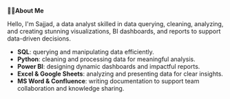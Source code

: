 👨‍💻**About Me**

Hello, I'm Sajjad, a data analyst skilled in data querying, cleaning, analyzing, and creating stunning visualizations, BI dashboards, and reports to support data-driven decisions.

- **SQL**: querying and manipulating data efficiently.
- **Python**: cleaning and processing data for meaningful analysis.
- **Power BI**: designing dynamic dashboards and impactful reports.
- **Excel & Google Sheets**: analyzing and presenting data for clear insights.
- **MS Word & Confluence**: writing documentation to support team collaboration and knowledge sharing.



<!--
**sajjadhossain24/sajjadhossain24** is a ✨ _special_ ✨ repository because its `README.md` (this file) appears on your GitHub profile.

Here are some ideas to get you started:

- 🔭 I’m currently working on ...
- 🌱 I’m currently learning ...
- 👯 I’m looking to collaborate on ...
- 🤔 I’m looking for help with ...
- 💬 Ask me about ...
- 📫 How to reach me: ...
- 😄 Pronouns: ...
- ⚡ Fun fact: ...
-->
